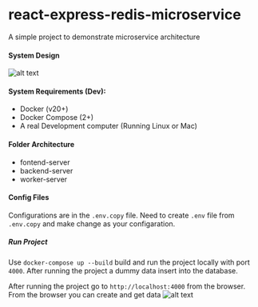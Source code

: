 # react-express-redis-microservice

A simple project to demonstrate microservice architecture

#### System Design

![alt text](https://github.com/fazlerabby07/react-express-redis-microservice/system-design.png?raw=true)

#### System Requirements (Dev):

-   Docker (v20+)
-   Docker Compose (2+)
-   A real Development computer (Running Linux or Mac)

#### Folder Architecture

-   fontend-server
-   backend-server
-   worker-server

#### Config Files

Configurations are in the `.env.copy` file. Need to create `.env` file from `.env.copy` and make change as your configaration.

##### Run Project

Use `docker-compose up --build` build and run the project locally with port `4000`. After running the project a dummy data insert into the database.

After running the project go to `http://localhost:4000` from the browser.
From the browser you can create and get data
![alt text](https://github.com/fazlerabby07/react-express-redis-microservice/ui.png?raw=true)
